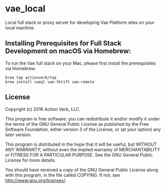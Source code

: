 # vae_local

Local full stack or proxy server for developing Vae Platform sites on
your local machine.


## Installing Prerequisites for Full Stack Development on macOS via Homebrew:

To run the Vae full stack on your Mac, please first install the
prerequisites via Homebrew:

```
brew tap actionverb/tap
brew install vaeql vae-thrift vae-remote
```

## License

Copyright (c) 2016 Action Verb, LLC.

This program is free software: you can redistribute it and/or modify
it under the terms of the GNU General Public License as published by
the Free Software Foundation, either version 3 of the License, or
(at your option) any later version.

This program is distributed in the hope that it will be useful,
but WITHOUT ANY WARRANTY; without even the implied warranty of
MERCHANTABILITY or FITNESS FOR A PARTICULAR PURPOSE.  See the
GNU General Public License for more details.

You should have received a copy of the GNU General Public License
along with this program, in the file called COPYING.
If not, see http://www.gnu.org/licenses/.

